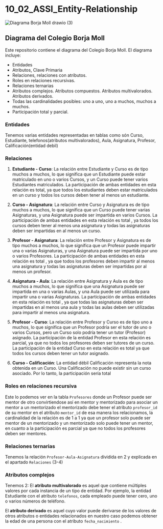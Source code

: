 # 10_02_ASSI_Entity-Relationship
![Diagrama Borja Moll drawio (3)](https://github.com/Jooseruu/10_02_ASSI_Entity-Relationship/assets/120745808/d844a43c-d394-44d5-9d6c-a5f55c2748ff)




## Diagrama del Colegio Borja Moll
Este repositorio contiene el diagrama del Colegio Borja Moll. El diagrama incluye:

- Entidades
- Atributos, Clave Primaria
- Relaciones, relaciones con atributos.
- Roles en relaciones recursivas.
- Relaciones ternarias
- Atributos complejos. Atributos compuestos. Atributos multivalorados. Atributos derivados.
- Todas las cardinalidades posibles: uno a uno, uno a muchos, muchos a muchos.
- Participación total y parcial.

### Entidades
Tenemos varias entidades representadas en tablas como són Curso, Estudiante, telefonos(atributos multivalorados), Aula, Asignatura, Profesor, Calificación(entidad debil)

### Relaciones
1. **Estudiante - Curso**: La relación entre Estudiante y Curso es de tipo muchos a muchos, lo que significa que un Estudiante puede estar matriculado en uno o varios Cursos, y un Curso puede tener varios Estudiantes matriculados. La participación de ambas entidades en esta relación es total, ya que todos los estudiantes deben estar matriculados en un curso y todos los cursos deben tener al menos un estudiante.

2. **Curso - Asignatura**: La relación entre Curso y Asignatura es de tipo muchos a muchos, lo que significa que un Curso puede tener varias Asignaturas, y una Asignatura puede ser impartida en varios Cursos. La participación de ambas entidades en esta relación es total , ya todos los cursos deben tener al menos una asignatura y todas las asignaturas deben ser impartidas en al menos un curso.

3. **Profesor - Asignatura**: La relación entre Profesor y Asignatura es de tipo muchos a muchos, lo que significa que un Profesor puede impartir una o varias Asignaturas, y una Asignatura puede ser impartida por uno o varios Profesores. La participación de ambas entidades en esta relación es total , ya que todos los profesores deben impartir al menos una asignatura y todas las asignaturas deben ser impartidas por al menos un profesor.

4. **Asignatura - Aula**: La relación entre Asignatura y Aula es de tipo muchos a muchos, lo que significa que una Asignatura puede ser impartida en una o varias Aulas, y una Aula puede ser utilizada para impartir una o varias Asignaturas. La participación de ambas entidades en esta relación es total , ya que todas las asignaturas deben ser impartidas en al menos una aula y todas las aulas deben ser utilizadas para impartir al menos una asignatura.

5. **Profesor - Curso**: La relación entre Profesor y Curso es de tipo uno a muchos, lo que significa que un Profesor podría ser el tutor de uno o varios Cursos, pero un Curso solo podría tener un tutor (Profesor) asignado. La participación de la entidad Profesor en esta relación es parcial, ya que no todos los profesores deben ser tutores de un curso. La participación de la entidad Curso en esta relación es total ya que todos los cursos deben tener un tutor asignado.

6. **Curso - Calificación**: La entidad débil Calificación representa la nota obtenida en un Curso. Una Calificación no puede existir sin un curso asociado. Por lo tanto, la participación sería total

### Roles en relaciones recursiva
Este lo podemos ver en la tabla `Profesores` donde un Profesor puede ser mentor de otro convirtiendose así en mentor y mentorizado para asociar un mentor a un mentorizado el mentorizado debe tener el atributo `profesor_id` de su mentor en el atributo `mentor_id` de esa manera los relacionamos, la cardinalidad de la relación es de 1 a 1 ya que un profesor solo puede ser mentor de un mentorizado y un mentorizado solo puede tener un mentor, en cuanto a la participación es parcial ya que no todos los profesores deben ser mentores.

### Relaciones ternarias 
Tenemos la relación `Profesor-Aula-Asignatura` dividida en 2 y explicada en el apartado `Relaciones` (3-4)

### Atributos complejos
Tenemos 2:
El **atributo multivalorado** es aquel que contiene múltiples valores por cada instancia de un tipo de entidad. Por ejemplo, la entidad Estudiante con el atributo `telefonos`, cada empleado puede tener cero, uno o varios números de teléfono.

El **atributo derivado** es aquel cuyo valor puede derivarse de los valores de otros atributos o entidades relacionados en nuestro caso podemos obtener la edad de una persona con el atributo `fecha_nacimiento` .








